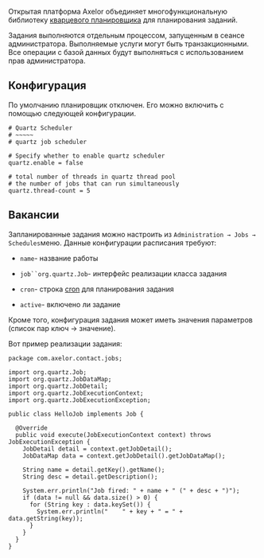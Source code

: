 Открытая платформа Axelor объединяет многофункциональную библиотеку [кварцевого планировщика](https://quartz-scheduler.org/) для планирования заданий.

Задания выполняются отдельным процессом, запущенным в сеансе администратора. Выполняемые услуги могут быть транзакционными. Все операции с базой данных будут выполняться с использованием прав администратора.

[](#configuration)Конфигурация
------------------------------

По умолчанию планировщик отключен. Его можно включить с помощью следующей конфигурации.

    # Quartz Scheduler
    # ~~~~~
    # quartz job scheduler
    
    # Specify whether to enable quartz scheduler
    quartz.enable = false
    
    # total number of threads in quartz thread pool
    # the number of jobs that can run simultaneously
    quartz.thread-count = 5


[](#jobs)Вакансии
-----------------

Запланированные задания можно настроить из `Administration → Jobs → Schedules`меню. Данные конфигурации расписания требуют:

*   `name`\- название работы

*   `job``org.quartz.Job`\- интерфейс реализации класса задания

*   `cron`\- строка [cron](https://www.quartz-scheduler.org/documentation/quartz-2.3.0/tutorials/crontrigger.html) для планирования задания

*   `active`\- включено ли задание


Кроме того, конфигурация задания может иметь значения параметров (список пар ключ → значение).

Вот пример реализации задания:

    package com.axelor.contact.jobs;
    
    import org.quartz.Job;
    import org.quartz.JobDataMap;
    import org.quartz.JobDetail;
    import org.quartz.JobExecutionContext;
    import org.quartz.JobExecutionException;
    
    public class HelloJob implements Job {
    
      @Override
      public void execute(JobExecutionContext context) throws JobExecutionException {
        JobDetail detail = context.getJobDetail();
        JobDataMap data = context.getJobDetail().getJobDataMap();
    
        String name = detail.getKey().getName();
        String desc = detail.getDescription();
    
        System.err.println("Job fired: " + name + " (" + desc + ")");
        if (data != null && data.size() > 0) {
          for (String key : data.keySet()) {
            System.err.println("    " + key + " = " + data.getString(key));
          }
        }
      }
    }

